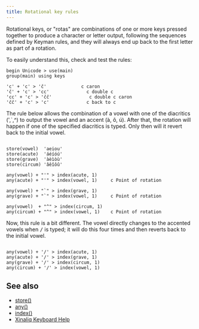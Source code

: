 ```yaml
---
title: Rotational key rules
---
```


Rotational keys, or "rotas" are combinations of one or more keys pressed together to produce a character or letter output, following the sequences defined by Keyman rules, and they will always end up back to the first letter as part of a rotation.

To easily understand this, check and test the rules:
```keyman
begin Unicode > use(main)
group(main) using keys

'c' + 'c' > 'č'             c caron
'č' + 'c' > 'cc'              c double c
'cc' + 'c' > 'čč'              c double c caron
'čč' + 'c' > 'c'              c back to c
```

The rule below allows the combination of a vowel with one of the diacritics (',\`,^) to output the vowel and an accent (à, ô, ú). After that, the rotation will happen if one of the specified diacritics is typed. Only then will it revert back to the initial vowel.

```keyman

store(vowel)  'aeiou'
store(acute)  'áéíóú'
store(grave)  'àèìòù'
store(circum) 'âêîôû'

any(vowel) + "'" > index(acute, 1)
any(acute) + "'" > index(vowel, 1)     c Point of rotation

any(vowel) + "`" > index(grave, 1)
any(grave) + "`" > index(vowel, 1)     c Point of rotation

any(vowel)  + "^" > index(circum, 1)
any(circum) + "^" > index(vowel, 1)    c Point of rotation
```

Now, this rule is a bit different. The vowel directly changes to the accented vowels when <kbd>/</kbd> is typed; it will do this four times and then reverts back to the initial vowel.

```keyman

any(vowel) + '/' > index(acute, 1)
any(acute) + '/' > index(grave, 1)
any(grave) + '/' > index(circum, 1)
any(circum) + '/' > index(vowel, 1)
```


## See also
* [store()](../reference/store)
* [any()](../reference/any)
* [index()](../reference/index)
* [Xinaliq Keyboard Help](/keyboard/xinaliq/1.1.4/xinaliq#toc-how-to-use-this-keyboard)
